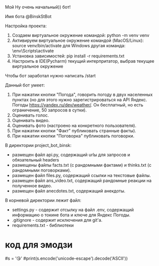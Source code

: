 Мой Ну очень начальный)) бот!  

Имя бота @BinskStBot

Настройка проекта:
1. Создаем виртуальное окружение командой:
    python -m venv venv
2. Активируем виртуальное окружение командой (MacOS/Linux):
    source venv/bin/activate
   для Windows другая команда:
    \env\Scripts\activate
3. Установка зависимостей:
    pip install -r requirements.txt
4. Настроить в IDE(Pycharm) текущий интерпритатор, выбрав текущее 
   виртуальное окружение  

Чтобы бот заработал нужно написать /start

Данный бот умеет:
1. При нажатии кнопки "Погода", говорить погоду в двух населенных пунктах 
   (но для этого нужно зарегистрироваться на API Яндекс. Погоды 
   https://yandex.ru/dev/weather/. Он бесплатный, но есть ограничение, 50 
   запросов в сутки). 
2. Оценивать голос.
3. Оценивать видео.
4. Оценивать фото (настроено на конкретного пользователя).
5. При нажатии кнопки "Факт" публиковать странные факты).
6. При нажатии кнопки "Поговорка" публиковать поговорки.

В директории project_bot_binsk:
* размещен файл api.py, содержащий urlы для запросов и обязательный headers  
* размещены файлы facts.txt (с рандомными фактами) и thinks.txt (c рандомными 
  поговорками).
* размещен файл files.py, содержащий ссылки на текстовые файлы. 
* размещен файл ans_video.txt, содержащий рандомные реакции на полученное 
  видео.
* размещен файл anecdotes.txt, содержащий анекдоты.

В корневой директории лежит файл:
* settings.py - содержит отсылку на файл .env, содержащий информацию о 
  токине бота и ключе для Яндекс Погоды. 
* .gitignore - содержит исключения для git'а.
* requirements.txt - библиотеки



# код для эмодзи
#s = '😘'
#print(s.encode('unicode-escape').decode('ASCII'))